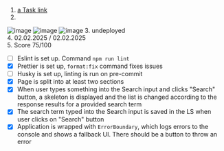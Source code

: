 1.  [a Task link  ](https://github.com/rolling-scopes-school/tasks/blob/master/react/modules/tasks/class-components.md#react-project-setup-class-components-error-boundary)
2. 
![image](https://github.com/user-attachments/assets/c703fba2-3622-4cb4-81f1-428cd9ab54d5)
![image](https://github.com/user-attachments/assets/d9e2506d-430c-43ef-9799-24c31ac3ee0a)
![image](https://github.com/user-attachments/assets/0c5ac54b-a52c-449c-839e-706b02394879)
3. undeployed  
4. 02.02.2025 / 02.02.2025  
5. Score 75/100  


- [ ] Eslint is set up. Command `npm run lint`
- [x] Prettier is set up, `format:fix` command fixes issues
- [ ] Husky is set up, linting is run on pre-commit
- [x] Page is split into at least two sections
- [x] When user types something into the Search input and clicks "Search" button, a skeleton is displayed and the list is changed according to the response results for a provided search term
- [x] The search term typed into the Search input is saved in the LS when user clicks on "Search" button
- [x] Application is wrapped with `ErrorBoundary`, which logs errors to the console and shows a fallback UI. There should be a button to throw an error
